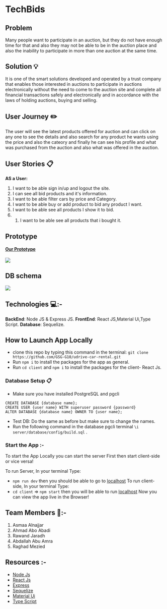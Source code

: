 # TechBids
## Problem
Many people want to participate in an auction, but they do not have enough time for that and also they may not be able to be in the auction place and also the inability to participate in more than one auction at the same time.
## Solution 💡
It is one of the smart solutions developed and operated by a trust company that enables those interested in auctions to participate in auctions electronically without the need to come to the auction site and complete all financial transactions safely and electronically and in accordance with the laws of holding auctions, buying and selling.

## User Journey  ✏️
The user will see the latest products offered for auction and can click on any one to see the details and also search for any product he wants using the price and also the cateory and finally he can see his profile and what was purchased from the auction and also what was offered in the auction.

## User Stories 📋
**AS a User:**
1.  I want to be able sign in/up and logout the site.
2.  I can see all bid products and it's information.
3.  I want to be able filter cars by price and Category.
4.  I want to be able buy or add product to bid any product I want.
5.  I want to be able see all products I show it to bid.
6.  1.  I want to be able see all products that i bought it.


## Prototype
#### [Our Prototype](https://www.figma.com/file/uaDPvk625l6HhLg69qnOvk/Car-rental?node-id=1%3A2) 
![](https://i.imgur.com/gNpj3su.png)


## DB schema
![](https://i.imgur.com/eeqgkcY.png)


## Technologies 💻:-
**BackEnd**: Node JS & Express JS.
**FrontEnd**: React JS,Material Ui,Type Script.
**Database**: Sequelize.

## How to Launch App Locally
 * clone this repo by typing this command in the terminal:
 ```git clone https://github.com/GSG-G10/udrive-car-rental.git```
* Run `npm i` to install the packages for the app as general.
* Run `cd client` and `npm i` to install the packages for the client- React Js.
### Database Setup 📋
* Make sure you have installed PostgreSQL and pgcli
```
CREATE DATABASE {database name};
CREATE USER {user name} WITH superuser password {password}
ALTER DATABASE {database name} OWNER TO {user name};
```
* Test DB:
 Do the same as before but make sure to change the names.
* Run the following command in the database pgcli terminal
`\i server/database/config/build.sql` .


### Start the App :-
To start the App Locally you can start the server First then start client-side or vice versa!

To run Server, In your terminal Type:

* `npm run dev` then you should be able to go to [localhost](http://localhost:5000/) 
 To run client-side, In your terminal Type:
* `cd client` => `npm start` then you will be able to run [localhost](http://localhost:3000/) 
Now you can view the app live in the Browser!



## Team Members :busts_in_silhouette::-
1.  Asmaa Alnajjar
2.  Ahmad Abo Abadi
3.  Rawand Jaradh
4.  Abdallah Abu Amra
5.  Raghad Mezied 

## Resources :-
* [Node Js](https://nodejs.org/en/)
* [React Js](https://docs.retool.com/docs?_keyword=react%20js&adgroupid=128852669435&utm_source=google&utm_medium=search&utm_campaign=14877543325&utm_term=react%20js&utm_content=550425168395&hsa_acc=7420316652&hsa_cam=14877543325&hsa_grp=128852669435&hsa_ad=550425168395&hsa_src=g&hsa_tgt=aud-917062731253:kwd-354476686967&hsa_kw=react%20js&hsa_mt=e&hsa_net=adwords&hsa_ver=3&gclid=CjwKCAjwn8SLBhAyEiwAHNTJbXUVHzWY75yJO7v8Of_mWoeT4CATwwRs_j32u9XDKNmCDVmCKsJ-whoCerAQAvD_BwE)
* [Express](https://expressjs.com/)
* [Sequelize](https://sequelize.org/)
* [Material Ui](https://mui.com/)
*  [Type Script](https://www.typescriptlang.org/)